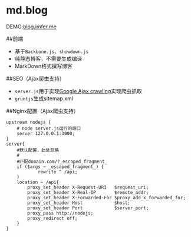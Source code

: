 md.blog
=======

DEMO:[blog.imfer.me](http://blog.imfer.me)

##前端

* 基于`Backbone.js`、`showdown.js`
* 纯静态博客，不需要生成编译
* MarkDown格式撰写博客

##SEO（Ajax爬虫支持）

* `server.js`用于实现[Google Ajax crawling](https://www.google.com/url?sa=t&rct=j&q=&esrc=s&source=web&cd=1&cad=rja&uact=8&ved=0CB4QFjAA&url=https%3A%2F%2Fdevelopers.google.com%2Fwebmasters%2Fajax-crawling%2Fdocs%2Fspecification&ei=BnCtU5WdD4rhoAS-voHwAw&usg=AFQjCNHAdDtPkq9FhhnILAdTSU3uGFESnw&sig2=KHK0Jrx4ogAPKVtz55lNSg)实现爬虫抓取
* `gruntjs`生成sitemap.xml

##Nginx配置（Ajax爬虫支持）

    upstream nodejs {
        # node server.js运行的端口
        server 127.0.0.1:3000;
    }
    server{
        #默认配置，此处忽略
        #
        #匹配domain.com/?_escaped_fragment_
        if ($args ~ _escaped_fragment_) {
                rewrite ^ /api;
        }
        location ~ /api{
            proxy_set_header X-Request-URI   $request_uri;
            proxy_set_header X-Real-IP       $remote_addr;
            proxy_set_header X-Forwarded-For $proxy_add_x_forwarded_for;
            proxy_set_header Host            $host;
            proxy_set_header Port            $server_port;
            proxy_pass http://nodejs;
            proxy_redirect off;
        }
    }


